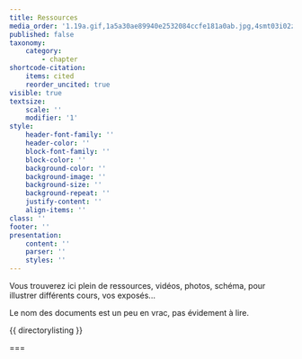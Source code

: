 ```yaml
---
title: Ressources
media_order: '1.19a.gif,1a5a30ae89940e2532084ccfe181a0ab.jpg,4smt03i02z.jpg,200px-Basaltes_en_coussin_ALpes.jpeg,522ab29bf19e929793632786a2970914.png,1980-eruption-of-Mount-St-Helens.jpg,9280150_orig.jpg,Aerial-view-of-the-aftermath-of-the-recent-California-earthquake.jpg,Aphélie_Périhélie_Terre_Soleil.png,Best-day-of-my-entire-life.jpg,Capture d??cran 2018-03-22 ? 13.52.55.png,Capture d??cran 2018-03-22 ? 13.53.01.png,Capture d’écran 2019-08-28 à 09.01.02.png,Capture d’écran 2019-08-28 à 09.01.10.png,Capture d’écran 2019-08-28 à 09.01.18.png,Capture d’écran 2019-08-28 à 09.01.49.png,Capture d’écran 2019-08-28 à 09.02.19.png,Capture d’écran 2019-09-13 à 10.49.46.png,Capture d’écran 2019-09-17 à 14.23.53.png,Capture d’écran 2019-10-30 à 12.18.11.png,Capture d’écran 2019-10-30 à 12.18.24.png,Capture d’écran 2019-10-30 à 12.34.23.png,caryo norm.jpeg,caryotype anor.jpeg,d16347be3aea4acfae76bb7037277cd9.jpg,DBBaX-oXsAE8o6b.jpg,ESSGEO5_0512a.jpg,fdsfds.png,hqdefault.jpg,images.jpeg,IMG_20190725_140439.jpg,IMG_20191008_092511.jpg,IMG_20191010_160120.jpg,lljkl.png,main-qimg-8178afd8fc874ba9e76db5144f1c8942.jpeg,Mirror-Hand-Syndrome.jpg,mitose.png,oceanisation.gif,Phago.jpg,phase.gif,Phobos-Deimos-panel-1024x510.jpg,pinson.png,richter.png,Sans titre.png,Sch?ma 2 fleur.jpg,Sch?ma cellule vegetale.png,Sch?ma fleur.jpg,Sch?ma photosynth?se.png,Sch?ma plante.jpg,Sch?ma vierge fleur.jpg,sismogramme_antilles_1.jpg,sismogramme.jpg,sismogramme.png,tektonik.jpeg,téléchargement.jpeg,temp max fr.png,temp min fr.png,terre_01.jpg,terre-plate-e1454517357602.jpeg,terre1.gif,The-surface-of-Venus-taken-by-Russias-Venera-13-spacecraft-It-lasted-127-minutes-before-succumbing-to-the-Planets-extremely-harsh-atmosphere.jpg,tri21.jpg,You-dont-typically-see-this-part-of-earth.jpg,zones_01.jpg,appareil-genital-masculin.gif,appareil génital mâle.jpg,appareil fem.jpg,appareil fem vierge.jpg,appareil génital mâle vierge.jpg,shema2.jpg,image058.jpg,970_immagine_0.jpg,dionee-rouge.jpg,IMG_5921.JPG,IMG_5929.JPG,Kyotogarden.jpg'
published: false
taxonomy:
    category:
        - chapter
shortcode-citation:
    items: cited
    reorder_uncited: true
visible: true
textsize:
    scale: ''
    modifier: '1'
style:
    header-font-family: ''
    header-color: ''
    block-font-family: ''
    block-color: ''
    background-color: ''
    background-image: ''
    background-size: ''
    background-repeat: ''
    justify-content: ''
    align-items: ''
class: ''
footer: ''
presentation:
    content: ''
    parser: ''
    styles: ''
---
```


Vous trouverez ici plein de ressources, vidéos, photos, schéma, pour illustrer différents cours, vos exposés... 

Le nom des documents est un peu en vrac, pas évidement à lire. 

{{ directorylisting }}


===

